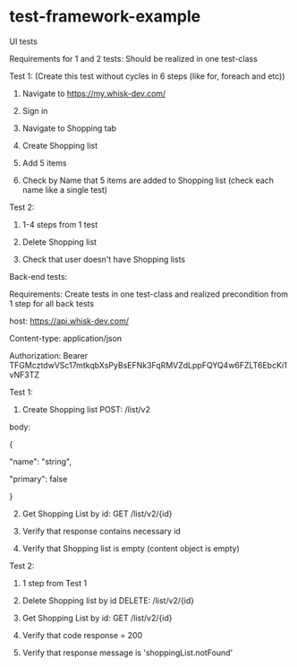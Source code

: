 # test-framework-example

UI tests

Requirements for 1 and 2 tests: Should be realized in one test-class


Test 1: (Create this test without cycles in 6 steps (like for, foreach and etc))

1. Navigate to https://my.whisk-dev.com/

2. Sign in

3. Navigate to Shopping tab

4. Create Shopping list

5. Add 5 items

6. Check by Name that 5 items are added to Shopping list (check each name like a single test)

Test 2:

1. 1-4 steps from 1 test

2. Delete Shopping list

3. Check that user doesn't have Shopping lists


Back-end tests:

Requirements: Create tests in one test-class and realized precondition from 1 step for all back tests

host: https://api.whisk-dev.com/

Content-type: application/json

Authorization: Bearer TFGMcztdwVSc17mtkqbXsPyBsEFNk3FqRMVZdLppFQYQ4w6FZLT6EbcKi1vNF3TZ

Test 1:

1. Create Shopping list POST: /list/v2

body:

{

"name": "string",

"primary": false

}

2. Get Shopping List by id: GET /list/v2/{id}

3. Verify that response contains necessary id

4. Verify that Shopping list is empty (content object is empty)

Test 2:

1. 1 step from Test 1

2. Delete Shopping list by id DELETE: /list/v2/{id}

3. Get Shopping List by id: GET /list/v2/{id}

4. Verify that code response = 200

5. Verify that response message is 'shoppingList.notFound'

